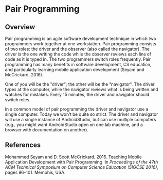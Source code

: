 # Pair Programming

## Overview

Pair programming is an agile software development technique in which two programmers work together at one workstation.  Pair programming consists of two roles: the driver and the observer (also called the navigator).  The driver is the one writing the code while the observer reviews each line of code as it is typed in. The two programmers switch roles frequently.  Pair programming has many benefits in software development, CS education, and particularly learning mobile application development (Seyam and McCrickard, 2016).

One of you will be the "driver"; the other will be the "navigator". The driver types at the computer, while the navigator reviews what is being written and watches for mistakes. Every 15 minutes, the driver and navigator should switch roles.

In a common model of pair programming the driver and navigator use a single computer. Today we won't be quite so strict. The driver and navigator will use a single instance of AndroidStudio, but can use multiple computers (e.g., you might want AndroidStudio open on one lab machine, and a browser with documentation on another).

## References

Mohammed Seyam and D. Scott McCrickard. 2016. Teaching Mobile Application Development with Pair Programming. In *Proceedings of the 47th ACM Technical Symposium on Computer Science Education (SIGCSE 2016)*, pages 96-101. Memphis, USA.
